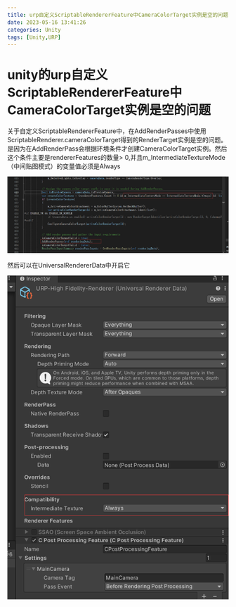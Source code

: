 ```yaml
---
title: urp自定义ScriptableRendererFeature中CameraColorTarget实例是空的问题
date: 2023-05-16 13:41:26
categories: Unity
tags: [Unity,URP]
---
```


# unity的urp自定义ScriptableRendererFeature中CameraColorTarget实例是空的问题

关于自定义ScriptableRendererFeature中，在AddRenderPasses中使用ScriptableRenderer.cameraColorTarget得到的RenderTarget实例是空的问题。是因为在AddRenderPass会根据环境条件才创建CameraColorTarget实例。然后这个条件主要是rendererFeatures的数量> 0,并且m_IntermediateTextureMode（中间贴图模式）的变量值必须是Always

![code](urp_ScriptableRendererFeature_CameraColorTarget/code.png)

然后可以在UniversalRendererData中开启它

![img](urp_ScriptableRendererFeature_CameraColorTarget/renderer_data.png)

